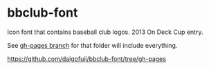 bbclub-font
===========

Icon font that contains baseball club logos. 2013 On Deck Cup entry.


See [gh-pages branch](https://github.com/daigofuji/bbclub-font/tree/gh-pages) for that folder will include everything.

https://github.com/daigofuji/bbclub-font/tree/gh-pages
